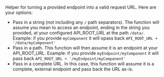 Helper for turning a provided endpoint into a valid request URL. Here are your options:

* Pass in a string (not including any `/` path separators). The function will assume you mean to access an endpoint, ending in the string you provided, at your configured API_ROOT_URL at the path `/data/`. Example: if you provide `myComponent` it will opass back `API_ROOT_URL + '/data/myComponent'`
* Pass in a path. This function will then assume it is an endpoint at your API_ROOT_URL. Example: if you provide `myEndpoint/myComponent` it will pass back `API_ROOT_URL + '/myEndpoint/myComponent'`
* Pass in a complete URL. In this case, this function will assume it is a complete, external endpoint and pass back the URL as-is.
